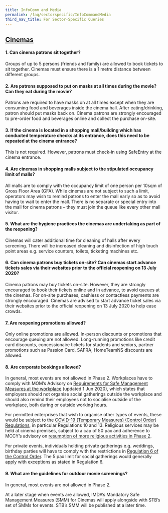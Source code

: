 ```yaml
---
title: InfoComm and Media
permalink: /faq/sectorspecific/InfoCommandMedia
third_nav_title: For Sector-Specific Queries
---
```


## **<ins>Cinemas</ins>**

#### **1. Can cinema patrons sit together?**
Groups of up to 5 persons (friends and family) are allowed to book tickets to sit together. Cinemas must ensure there is a 1 metre distance between different groups. 

#### **2. Are patrons supposed to put on masks at all times during the movie? Can they eat during the movie?**
Patrons are required to have masks on at all times except when they are consuming food and beverages inside the cinema hall. After eating/drinking, patron should put masks back on. Cinema patrons are strongly encouraged to pre-order food and beverages online and collect the purchase on-site. 

#### **3. If the cinema is located in a shopping mall/building which has conducted temperature checks at its entrance, does this need to be repeated at the cinema entrance?**
This is not required. However, patrons must check-in using SafeEntry at the cinema entrance. 

#### **4. Are cinemas in shopping malls subject to the stipulated occupancy limit of malls?**
All malls are to comply with the occupancy limit of one person per 10sqm of Gross Floor Area (GFA). While cinemas are not subject to such a limit, operators may wish to remind patrons to enter the mall early so as to avoid having to wait to enter the mall. There is no separate or special entry into the mall for cinema patrons – they must join the queue like every other mall visitor. 

#### **5. What are the hygiene practices the cinemas are undertaking as part of the reopening?**
Cinemas will cater additional time for cleaning of halls after every screening. There will be increased cleaning and disinfection of high touch point areas e.g. service counters, toilets, ticketing machines etc. 

#### **6. Can cinema patrons buy tickets on-site? Can cinemas start advance tickets sales via their websites prior to the official reopening on 13 July 2020?**
Cinema patrons may buy tickets on-site. However, they are strongly encouraged to book their tickets online and in advance, to avoid queues at the cinemas. For on-site purchases, cashless or contactless payments are strongly encouraged. Cinemas are advised to start advance ticket sales via their websites prior to the official reopening on 13 July 2020 to help ease crowds.

#### **7. Are reopening promotions allowed?**
Only online promotions are allowed. In-person discounts or promotions that encourage queuing are not allowed. Long-running promotions like credit card discounts, concessionaire tickets for students and seniors, partner promotions such as Passion Card, SAFRA, HomeTeamNS discounts are allowed.

#### **8. Are corporate bookings allowed?**
In general, most events are not allowed in Phase 2. Workplaces have to comply with MOM’s Advisory on <a href="https://www.mom.gov.sg/covid-19/requirements-for-safe-management-measures" target="_blank">Requirements for Safe Management Measures at the workplace</a> (updated 1 Jun 2020), which states that employers should not organise social gatherings outside the workplace and should also remind their employees not to socialise outside of the workplace, both during or outside working hours.

For permitted enterprises that wish to organise other types of events, these would be subject to the <a href="https://sso.agc.gov.sg/SL/COVID19TMA2020-S254-2020?DocDate=20200407" target="_blank">COVID-19 (Temporary Measures) (Control Order) Regulations</a>, in particular Regulations 10 and 13.
Religious services may be held at cinema premises, subject to a cap of 50 pax and adherence to MCCY’s advisory on <a href="https://www.mccy.gov.sg/about-us/news-and-resources/press-statements/2020/jun/resumption-of-more-religious-activities-in-phase-two" target="_blank">resumption of more religious activities in Phase 2</a>.

For private events, individuals holding private gatherings e.g. weddings, birthday parties will have to comply with the restrictions in <a href="https://sso.agc.gov.sg/SL/COVID19TMA2020-S254-2020?DocDate=20200407&ProvIds=pr6-#pr6-" target="_blank">Regulation 6 of the Control Order</a>. The 5 pax limit for social gatherings would generally apply with exceptions as stated in Regulation 6.

#### **9. What are the guidelines for outdoor movie screenings?**
In general, most events are not allowed in Phase 2.

At a later stage when events are allowed, IMDA’s Mandatory Safe Management Measures (SMM) for Cinemas will apply alongside with STB’s set of SMMs for events. STB’s SMM will be published at a later time.